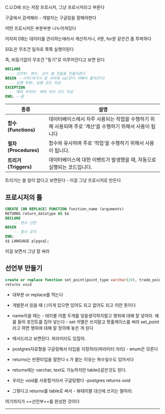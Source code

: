 C.U.D에 쓰는 저장 프로시저, 그냥 프로시저라고 부른다

구글에서 검색해라 - 개발자는 구글링을 잘해야한다

어떤 프로시저든 부분부분 나누어져있다

어차피 DB는 데이터를 관리하는애라서 계산하거나, if문, for문 같은건 좀 투박하다

SQL은 무조건 일자로 쭉쭉 실행이된다

즉, 비동기없이 무조건 "동기"로 이루어진다고 보면 된다

```sql
DECLARE
  -- 선언부: 변수, 상수 쓸 것들을 만들어준다
BEGIN --시작(여기서 끝 사이에 sql문이 이빠이 들어간다)
  -- 실행 부분: 실행 코드 작성
EXCEPTION
  -- 예외 처리부: 예외 처리 코드 작성
END; --끝
```



| **종류**              | **설명**                                                      |
| ------------------- | ----------------------------------------------------------- |
| **함수 (Functions)**  | 데이터베이스에서 자주 사용되는 작업을 수행하기 위해 사용되며 주로 ‘계산’을 수행하기 위해서 사용이 됩니다 |
| **절차 (Procedures)** | 함수와 유사하며 주로 ‘작업’을 수행하기 위해서 사용이 됩니다.                         |
| **트리거 (Triggers)**  | 데이터베이스에 대한 이벤트가 발생했을 때, 자동으로 실행되는 코드입니다.                    |


트리거는 쓸 일이 없다고 보면된다 - 이걸 그냥 프로시저로 만든다



## 프로시저의 틀


```sql
CREATE [OR REPLACE] FUNCTION function_name (arguments)
RETURNS return_datatype AS $$
DECLARE
    -- 변수 선언
BEGIN
    -- 함수 로직
END;
$$ LANGUAGE plpgsql;
```

이걸 보면서 그냥 잘 써라


## 선언부 만들기

```sql
create or replace function set_point(point_type varchar(20), trade_point double precision, member_id bigint)
returns void 
```

- 대부분 or replace를 적는다
- 개발문서 읽을 때 `[]`이게 있으면 있어도 되고 없어도 되고 이런 뜻이다
- name지을 때는 - 테이블 이름 두개를 넣을생각하지말고 행위에 대해 잘 넣어라. 
	예를 들어 포인트를 집어 넣는다 - set
	카멜은 쓰지말고 팟홀케이스를 써라 
	set_point라고 하면 행위에 대해 잘 정의해 놓은 게 된다
- 메서드라고 보면된다. 파라미터도 있잖아. 
- postgres자료형을 구글링해서 타입을 지정하라(파라미터 자리) - enum은 모른다

- returns는 반환타입을 말한다 s 가 붙는 이유는 복수일수도 있어서다
- returns에는 varchar, text도 가능하지만 table()같은것도 된다.
- 우리는 void를 사용할거라서 구글링했다 -postgres returns void
- 그렇다고 returns를 table로 써서 - 뷰테이블 대신에 쓰지는 말아라. 


여기까지가 ==선언부==를 완성한 것이다

--- 
